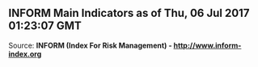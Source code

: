 ## INFORM Main Indicators as of Thu, 06 Jul 2017 01:23:07 GMT

Source: **INFORM (Index For Risk Management) - http://www.inform-index.org**